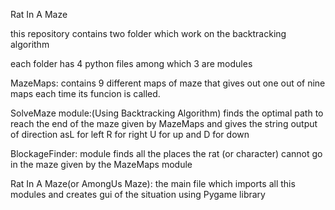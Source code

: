 Rat In A Maze 

this repository contains two folder which work 
on the backtracking algorithm 

each folder has 4 python files among which 3
are modules 

MazeMaps: contains 9 different maps of maze
that gives out one out of nine maps each time
its funcion is called.

SolveMaze module:(Using Backtracking Algorithm)
finds the optimal path to reach the end of the
maze given by MazeMaps and gives the string 
output of direction asL for left R for right 
U for up and D for down

BlockageFinder: module finds all the places the
rat (or character) cannot go in the maze given
by the MazeMaps module


Rat In A Maze(or AmongUs Maze): the main file
which imports all this modules and creates gui
of the situation using Pygame library 




